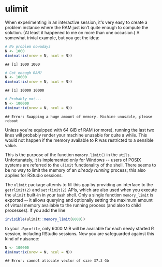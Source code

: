 # ulimit

When experimenting in an interactive session, it's very easy to create a problem instance where the RAM just isn't quite enough to compute the solution.  (At least it happened to me on more than one occasion.)  A somewhat trivial example, but you get the idea:




```r
# No problem nowadays
N <- 1000
dim(matrix(nrow = N, ncol = N))
```

```
## [1] 1000 1000
```

```r
# Got enough RAM?
N <- 10000
dim(matrix(nrow = N, ncol = N))
```

```
## [1] 10000 10000
```

```r
# Probably not...
N <- 100000
dim(matrix(nrow = N, ncol = N))
```

```
## Error: Swapping a huge amount of memory. Machine unusable, please reboot
```

Unless you're equipped with 64 GiB of RAM (or more), running the last two lines will probably render your machine unusable for quite a while.  This would not happen if the memory available to R was restricted to a sensible value.

This is the purpose of the function `memory.limit()` in the `utils`.  Unfortunately, it is implemented only for Windows -- users of POSIX systems are referred to the `ulimit` functionality of the shell.  There seems to be no way to limit the memory of an *already running* process; this also applies for RStudio sessions.

The `ulimit` package attemts to fill this gap by providing an interface to the `getrlimit(2)` and `setrlimit(2)` APIs, which are also used when you execute the `ulimit` built-in in your `bash` shell.  Only a single function `memory_limit` is exported -- it allows querying and optionally setting the maximum amount of virtual memory available to the running process (and also to child processes).  If you add the line


```r
invisible(ulimit::memory_limit(6000))
```

to your `.Rprofile`, only 6000 MiB will be available for each newly started R session, including RStudio sessions.  Now you are safeguarded against this kind of nuisance:




```r
N <- 100000
dim(matrix(nrow = N, ncol = N))
```

```
## Error: cannot allocate vector of size 37.3 Gb
```
